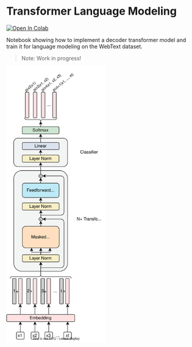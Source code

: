 # Transformer Language Modeling

[![Open In Colab](https://colab.research.google.com/assets/colab-badge.svg)](https://colab.research.google.com/github/jbergq/transformer/blob/main/train.ipynb)

Notebook showing how to implement a decoder transformer model and train it for language modeling on the WebText dataset.

> Note: Work in progress!

<img src="images/transformer_decoder_preln.svg" height=720></img>

